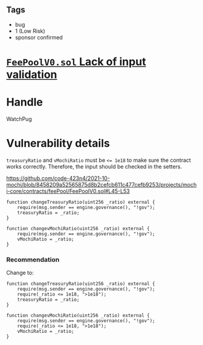 ## Tags

- bug
- 1 (Low Risk)
- sponsor confirmed

# [`FeePoolV0.sol` Lack of input validation](https://github.com/code-423n4/2021-10-mochi-findings/issues/106) 

# Handle

WatchPug


# Vulnerability details

`treasuryRatio` and `vMochiRatio` must be `<= 1e18` to make sure the contract works correctly. Therefore, the input should be checked in the setters.

https://github.com/code-423n4/2021-10-mochi/blob/8458209a52565875d8b2cefcb611c477cefb9253/projects/mochi-core/contracts/feePool/FeePoolV0.sol#L45-L53

```solidity=45
function changeTreasuryRatio(uint256 _ratio) external {
    require(msg.sender == engine.governance(), "!gov");
    treasuryRatio = _ratio;
}

function changevMochiRatio(uint256 _ratio) external {
    require(msg.sender == engine.governance(), "!gov");
    vMochiRatio = _ratio;
}
```

### Recommendation

Change to:

```solidity=45
function changeTreasuryRatio(uint256 _ratio) external {
    require(msg.sender == engine.governance(), "!gov");
    require(_ratio <= 1e18, ">1e18");
    treasuryRatio = _ratio;
}

function changevMochiRatio(uint256 _ratio) external {
    require(msg.sender == engine.governance(), "!gov");
    require(_ratio <= 1e18, ">1e18");
    vMochiRatio = _ratio;
}
```

